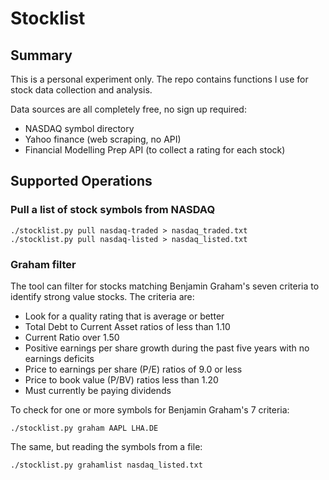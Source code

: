 # Stocklist

## Summary

This is a personal experiment only. The repo contains functions I use
for stock data collection and analysis.

Data sources are all completely free, no sign up required:
- NASDAQ symbol directory
- Yahoo finance (web scraping, no API)
- Financial Modelling Prep API (to collect a rating for each stock)

## Supported Operations

### Pull a list of stock symbols from NASDAQ

```
./stocklist.py pull nasdaq-traded > nasdaq_traded.txt
./stocklist.py pull nasdaq-listed > nasdaq_listed.txt
```

### Graham filter

The tool can filter for stocks matching Benjamin Graham's seven criteria to identify
strong value stocks. The criteria are:

- Look for a quality rating that is average or better
- Total Debt to Current Asset ratios of less than 1.10
- Current Ratio over 1.50
- Positive earnings per share growth during the past five years with no earnings deficits
- Price to earnings per share (P/E) ratios of 9.0 or less
- Price to book value (P/BV) ratios less than 1.20
- Must currently be paying dividends

To check for one or more symbols for Benjamin Graham's 7 criteria:

```
./stocklist.py graham AAPL LHA.DE
```

The same, but reading the symbols from a file:

```
./stocklist.py grahamlist nasdaq_listed.txt
```
